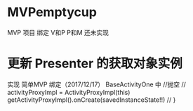 # MVPemptycup
MVP 项目 绑定 V和P  P和M
还未实现
# 更新 Presenter 的获取对象实例
实现 简单MVP 绑定（2017/12/17）
BaseActivityOne 中
  //抛空
//            activityProxyImpl = ActivityProxyImpl(this)
        getActivityProxyImpl().onCreate(savedInstanceState!!)
//        }

